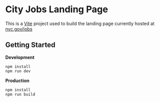 # City Jobs Landing Page

This is a [Vite](https://vitejs.dev) project used to build the landing page currently hosted at [nyc.gov/jobs](https://www.nyc.gov/jobs)

## Getting Started

**Development**

```
npm install
npm run dev
```

**Production**

```
npm install
npm run build
```
